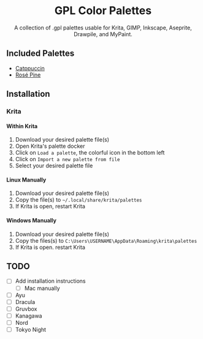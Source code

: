 <h1 align="center">GPL Color Palettes</h1>
<p align="center">A collection of .gpl palettes usable for Krita, GIMP, Inkscape, Aseprite, Drawpile, and MyPaint.</p>

## Included Palettes

- [Catppuccin](https://catppuccin.com/)
- [Rosé Pine](https://rosepinetheme.com/)

## Installation

### Krita

#### Within Krita

1. Download your desired palette file(s)
2. Open Krita's palette docker
3. Click on `Load a palette`, the colorful icon in the bottom left
4. Click on `Import a new palette from file`
5. Select your desired palette file

#### Linux Manually

1. Download your desired palette file(s)
2. Copy the file(s) to `~/.local/share/krita/palettes`
3. If Krita is open, restart Krita

#### Windows Manually

1. Download your desired palette file(s)
2. Copy the files(s) to `C:\Users\USERNAME\AppData\Roaming\krita\palettes`
3. If Krita is open. restart Krita

## TODO

- [ ] Add installation instructions
  - [ ] Mac manually
- [ ] Ayu
- [ ] Dracula
- [ ] Gruvbox
- [ ] Kanagawa
- [ ] Nord
- [ ] Tokyo Night
